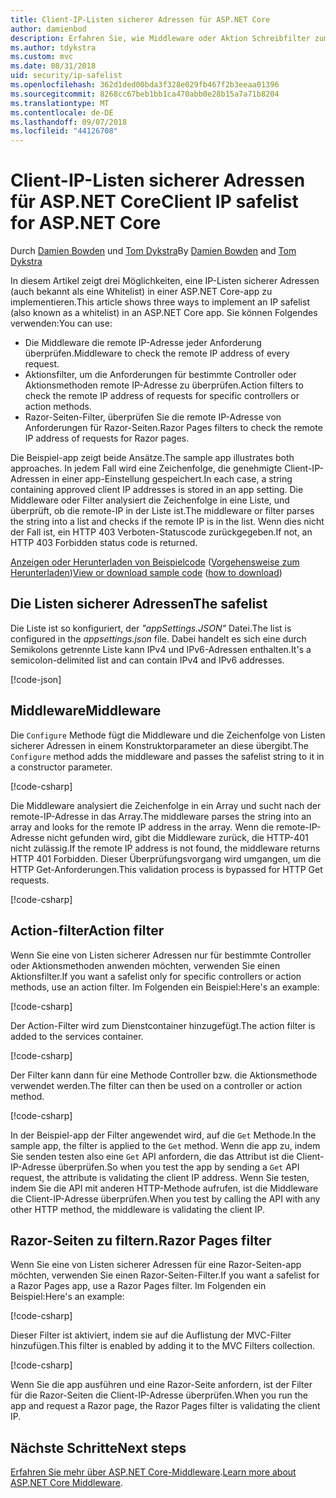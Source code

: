 ```yaml
---
title: Client-IP-Listen sicherer Adressen für ASP.NET Core
author: damienbod
description: Erfahren Sie, wie Middleware oder Aktion Schreibfilter zum remote-IP-Adressen mit einer Liste der zulässigen IP-Adressen zu überprüfen.
ms.author: tdykstra
ms.custom: mvc
ms.date: 08/31/2018
uid: security/ip-safelist
ms.openlocfilehash: 362d1ded00bda3f328e029fb467f2b3eeaa01396
ms.sourcegitcommit: 8268cc67beb1bb1ca470abb0e28b15a7a71b8204
ms.translationtype: MT
ms.contentlocale: de-DE
ms.lasthandoff: 09/07/2018
ms.locfileid: "44126708"
---
```

# <a name="client-ip-safelist-for-aspnet-core"></a><span data-ttu-id="d661d-103">Client-IP-Listen sicherer Adressen für ASP.NET Core</span><span class="sxs-lookup"><span data-stu-id="d661d-103">Client IP safelist for ASP.NET Core</span></span>

<span data-ttu-id="d661d-104">Durch [Damien Bowden](https://twitter.com/damien_bod) und [Tom Dykstra](https://github.com/tdykstra)</span><span class="sxs-lookup"><span data-stu-id="d661d-104">By [Damien Bowden](https://twitter.com/damien_bod) and [Tom Dykstra](https://github.com/tdykstra)</span></span>
 
<span data-ttu-id="d661d-105">In diesem Artikel zeigt drei Möglichkeiten, eine IP-Listen sicherer Adressen (auch bekannt als eine Whitelist) in einer ASP.NET Core-app zu implementieren.</span><span class="sxs-lookup"><span data-stu-id="d661d-105">This article shows three ways to implement an IP safelist (also known as a whitelist) in an ASP.NET Core app.</span></span> <span data-ttu-id="d661d-106">Sie können Folgendes verwenden:</span><span class="sxs-lookup"><span data-stu-id="d661d-106">You can use:</span></span>

* <span data-ttu-id="d661d-107">Die Middleware die remote IP-Adresse jeder Anforderung überprüfen.</span><span class="sxs-lookup"><span data-stu-id="d661d-107">Middleware to check the remote IP address of every request.</span></span>
* <span data-ttu-id="d661d-108">Aktionsfilter, um die Anforderungen für bestimmte Controller oder Aktionsmethoden remote IP-Adresse zu überprüfen.</span><span class="sxs-lookup"><span data-stu-id="d661d-108">Action filters to check the remote IP address of requests for specific controllers or action methods.</span></span>
* <span data-ttu-id="d661d-109">Razor-Seiten-Filter, überprüfen Sie die remote IP-Adresse von Anforderungen für Razor-Seiten.</span><span class="sxs-lookup"><span data-stu-id="d661d-109">Razor Pages filters to check the remote IP address of requests for Razor pages.</span></span>

<span data-ttu-id="d661d-110">Die Beispiel-app zeigt beide Ansätze.</span><span class="sxs-lookup"><span data-stu-id="d661d-110">The sample app illustrates both approaches.</span></span> <span data-ttu-id="d661d-111">In jedem Fall wird eine Zeichenfolge, die genehmigte Client-IP-Adressen in einer app-Einstellung gespeichert.</span><span class="sxs-lookup"><span data-stu-id="d661d-111">In each case, a string containing approved client IP addresses is stored in an app setting.</span></span> <span data-ttu-id="d661d-112">Die Middleware oder Filter analysiert die Zeichenfolge in eine Liste, und überprüft, ob die remote-IP in der Liste ist.</span><span class="sxs-lookup"><span data-stu-id="d661d-112">The middleware or filter parses the string into a list and  checks if the remote IP is in the list.</span></span> <span data-ttu-id="d661d-113">Wenn dies nicht der Fall ist, ein HTTP 403 Verboten-Statuscode zurückgegeben.</span><span class="sxs-lookup"><span data-stu-id="d661d-113">If not, an HTTP 403 Forbidden status code is returned.</span></span>

<span data-ttu-id="d661d-114">[Anzeigen oder Herunterladen von Beispielcode](https://github.com/aspnet/Docs/tree/master/aspnetcore/security/ip-safelist/samples/2.x/ClientIpAspNetCore) ([Vorgehensweise zum Herunterladen](xref:tutorials/index#how-to-download-a-sample))</span><span class="sxs-lookup"><span data-stu-id="d661d-114">[View or download sample code](https://github.com/aspnet/Docs/tree/master/aspnetcore/security/ip-safelist/samples/2.x/ClientIpAspNetCore) ([how to download](xref:tutorials/index#how-to-download-a-sample))</span></span>

## <a name="the-safelist"></a><span data-ttu-id="d661d-115">Die Listen sicherer Adressen</span><span class="sxs-lookup"><span data-stu-id="d661d-115">The safelist</span></span>

<span data-ttu-id="d661d-116">Die Liste ist so konfiguriert, der *"appSettings.JSON"* Datei.</span><span class="sxs-lookup"><span data-stu-id="d661d-116">The list is configured in the *appsettings.json* file.</span></span> <span data-ttu-id="d661d-117">Dabei handelt es sich eine durch Semikolons getrennte Liste kann IPv4 und IPv6-Adressen enthalten.</span><span class="sxs-lookup"><span data-stu-id="d661d-117">It's a semicolon-delimited list and can contain IPv4 and IPv6 addresses.</span></span>

[!code-json[](ip-safelist/samples/2.x/ClientIpAspNetCore/appsettings.json?highlight=2)]

## <a name="middleware"></a><span data-ttu-id="d661d-118">Middleware</span><span class="sxs-lookup"><span data-stu-id="d661d-118">Middleware</span></span>

<span data-ttu-id="d661d-119">Die `Configure` Methode fügt die Middleware und die Zeichenfolge von Listen sicherer Adressen in einem Konstruktorparameter an diese übergibt.</span><span class="sxs-lookup"><span data-stu-id="d661d-119">The `Configure` method adds the middleware and passes the safelist string to it in a constructor parameter.</span></span>

[!code-csharp[](ip-safelist/samples/2.x/ClientIpAspNetCore/Startup.cs?name=snippet_Configure&highlight=7)]

<span data-ttu-id="d661d-120">Die Middleware analysiert die Zeichenfolge in ein Array und sucht nach der remote-IP-Adresse in das Array.</span><span class="sxs-lookup"><span data-stu-id="d661d-120">The middleware parses the string into an array and looks for the remote IP address in the array.</span></span> <span data-ttu-id="d661d-121">Wenn die remote-IP-Adresse nicht gefunden wird, gibt die Middleware zurück, die HTTP-401 nicht zulässig.</span><span class="sxs-lookup"><span data-stu-id="d661d-121">If the remote IP address is not found, the middleware returns HTTP 401 Forbidden.</span></span> <span data-ttu-id="d661d-122">Dieser Überprüfungsvorgang wird umgangen, um die HTTP Get-Anforderungen.</span><span class="sxs-lookup"><span data-stu-id="d661d-122">This validation process is bypassed for HTTP Get requests.</span></span>

[!code-csharp[](ip-safelist/samples/2.x/ClientIpAspNetCore/AdminSafeListMiddleware.cs?name=snippet_ClassOnly)]

## <a name="action-filter"></a><span data-ttu-id="d661d-123">Action-filter</span><span class="sxs-lookup"><span data-stu-id="d661d-123">Action filter</span></span>

<span data-ttu-id="d661d-124">Wenn Sie eine von Listen sicherer Adressen nur für bestimmte Controller oder Aktionsmethoden anwenden möchten, verwenden Sie einen Aktionsfilter.</span><span class="sxs-lookup"><span data-stu-id="d661d-124">If you want a safelist only for specific controllers or action methods, use an action filter.</span></span> <span data-ttu-id="d661d-125">Im Folgenden ein Beispiel:</span><span class="sxs-lookup"><span data-stu-id="d661d-125">Here's an example:</span></span> 

[!code-csharp[](ip-safelist/samples/2.x/ClientIpAspNetCore/Filters/ClientIdCheckFilter.cs)]

<span data-ttu-id="d661d-126">Der Action-Filter wird zum Dienstcontainer hinzugefügt.</span><span class="sxs-lookup"><span data-stu-id="d661d-126">The action filter is added to the services container.</span></span>

[!code-csharp[](ip-safelist/samples/2.x/ClientIpAspNetCore/Startup.cs?name=snippet_ConfigureServices&highlight=3)]

<span data-ttu-id="d661d-127">Der Filter kann dann für eine Methode Controller bzw. die Aktionsmethode verwendet werden.</span><span class="sxs-lookup"><span data-stu-id="d661d-127">The filter can then be used on a controller or action method.</span></span>

[!code-csharp[](ip-safelist/samples/2.x/ClientIpAspNetCore/Controllers/ValuesController.cs?name=snippet_Filter&highlight=1)]

<span data-ttu-id="d661d-128">In der Beispiel-app der Filter angewendet wird, auf die `Get` Methode.</span><span class="sxs-lookup"><span data-stu-id="d661d-128">In the sample app, the filter is applied to the `Get` method.</span></span> <span data-ttu-id="d661d-129">Wenn die app zu, indem Sie senden testen also eine `Get` API anfordern, die das Attribut ist die Client-IP-Adresse überprüfen.</span><span class="sxs-lookup"><span data-stu-id="d661d-129">So when you test the app by sending a `Get` API request, the attribute is validating the client IP address.</span></span> <span data-ttu-id="d661d-130">Wenn Sie testen, indem Sie die API mit anderen HTTP-Methode aufrufen, ist die Middleware die Client-IP-Adresse überprüfen.</span><span class="sxs-lookup"><span data-stu-id="d661d-130">When you test by calling the API with any other HTTP method, the middleware is validating the client IP.</span></span>

## <a name="razor-pages-filter"></a><span data-ttu-id="d661d-131">Razor-Seiten zu filtern.</span><span class="sxs-lookup"><span data-stu-id="d661d-131">Razor Pages filter</span></span> 

<span data-ttu-id="d661d-132">Wenn Sie eine von Listen sicherer Adressen für eine Razor-Seiten-app möchten, verwenden Sie einen Razor-Seiten-Filter.</span><span class="sxs-lookup"><span data-stu-id="d661d-132">If you want a safelist for a Razor Pages app, use a Razor Pages filter.</span></span> <span data-ttu-id="d661d-133">Im Folgenden ein Beispiel:</span><span class="sxs-lookup"><span data-stu-id="d661d-133">Here's an example:</span></span> 

[!code-csharp[](ip-safelist/samples/2.x/ClientIpAspNetCore/Filters/ClientIdCheckPageFilter.cs)]

<span data-ttu-id="d661d-134">Dieser Filter ist aktiviert, indem sie auf die Auflistung der MVC-Filter hinzufügen.</span><span class="sxs-lookup"><span data-stu-id="d661d-134">This filter is enabled by adding it to the MVC Filters collection.</span></span>

[!code-csharp[](ip-safelist/samples/2.x/ClientIpAspNetCore/Startup.cs?name=snippet_ConfigureServices&highlight=7-9)]

<span data-ttu-id="d661d-135">Wenn Sie die app ausführen und eine Razor-Seite anfordern, ist der Filter für die Razor-Seiten die Client-IP-Adresse überprüfen.</span><span class="sxs-lookup"><span data-stu-id="d661d-135">When you run the app and request a Razor page, the Razor Pages filter is validating the client IP.</span></span>

## <a name="next-steps"></a><span data-ttu-id="d661d-136">Nächste Schritte</span><span class="sxs-lookup"><span data-stu-id="d661d-136">Next steps</span></span>

<span data-ttu-id="d661d-137">[Erfahren Sie mehr über ASP.NET Core-Middleware](xref:fundamentals/middleware/index).</span><span class="sxs-lookup"><span data-stu-id="d661d-137">[Learn more about ASP.NET Core Middleware](xref:fundamentals/middleware/index).</span></span>
